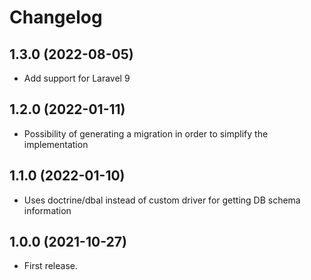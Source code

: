 Changelog
=========

1.3.0 (2022-08-05)
------------------

- Add support for Laravel 9


1.2.0 (2022-01-11)
------------------

- Possibility of generating a migration in order to simplify the implementation


1.1.0 (2022-01-10)
------------------

- Uses doctrine/dbal instead of custom driver for getting DB schema information


1.0.0 (2021-10-27)
------------------

- First release.
